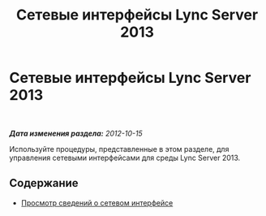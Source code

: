 ﻿---
title: Сетевые интерфейсы Lync Server 2013
TOCTitle: Сетевые интерфейсы Lync Server 2013
ms:assetid: d59abec1-f3cd-4cab-a684-c6afdd7faa77
ms:mtpsurl: https://technet.microsoft.com/ru-ru/library/JJ721900(v=OCS.15)
ms:contentKeyID: 49888210
ms.date: 05/19/2016
mtps_version: v=OCS.15
ms.translationtype: HT
---

# Сетевые интерфейсы Lync Server 2013

 

_**Дата изменения раздела:** 2012-10-15_

Используйте процедуры, представленные в этом разделе, для управления сетевыми интерфейсами для среды Lync Server 2013.

## Содержание

  - [Просмотр сведений о сетевом интерфейсе](lync-server-2013-viewing-network-interface-information.md)

